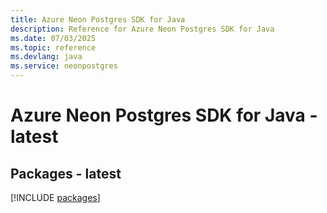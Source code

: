 ```yaml
---
title: Azure Neon Postgres SDK for Java
description: Reference for Azure Neon Postgres SDK for Java
ms.date: 07/03/2025
ms.topic: reference
ms.devlang: java
ms.service: neonpostgres
---
```

# Azure Neon Postgres SDK for Java - latest
## Packages - latest
[!INCLUDE [packages](neon-postgres-index.md)]